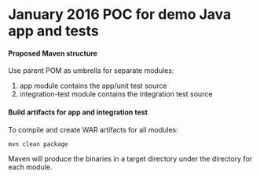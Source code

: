 # January 2016 POC for demo Java app and tests

#### Proposed Maven structure
Use parent POM as umbrella for separate modules:
1. app module contains the app/unit test source
2. integration-test module contains the integration test source

#### Build artifacts for app and integration test
To compile and create WAR artifacts for all modules:
```
mvn clean package
```
Maven will produce the binaries in a target directory under the
directory for each module.
